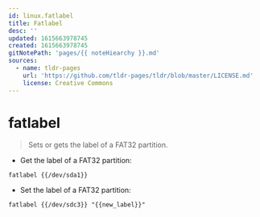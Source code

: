 ```yaml
---
id: linux.fatlabel
title: Fatlabel
desc: ''
updated: 1615663978745
created: 1615663978745
gitNotePath: 'pages/{{ noteHiearchy }}.md'
sources:
  - name: tldr-pages
    url: 'https://github.com/tldr-pages/tldr/blob/master/LICENSE.md'
    license: Creative Commons
---
```

# fatlabel

> Sets or gets the label of a FAT32 partition.

- Get the label of a FAT32 partition:

`fatlabel {{/dev/sda1}}`

- Set the label of a FAT32 partition:

`fatlabel {{/dev/sdc3}} "{{new_label}}"`

